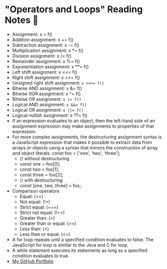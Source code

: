 # "Operators and Loops" Reading Notes 📖

- Assignment: x = f()
- Addition assignment: x += f()
- Subtraction assignment: x -= f()
- Multiplication assignment: x *= f()
- Division assignment: x /= f()
- Remainder assignment: x %= f()
- Exponentiation assignment: x **= f()
- Left shift assignment: x <<= f()
- Right shift assignment: x >>= f()
- Unsigned right shift assignment: `x >>>= f()`
- Bitwise AND assignment: x &= f()
- Bitwise XOR assignment: x ^= f()
- Bitwise OR assignment: `x |= f()`
- Logical AND assignment: `x &&= f()`
- Logical OR assignment: `x ||= f()`
- Logical nullish assignment: x ??= f()
- If an expression evaluates to an object, then the left-hand side of an assignment expression may make assignments to properties of that expression.
- For more complex assignments, the destructuring assignment syntax is a JavaScript expression that makes it possible to extract data from arrays or objects using a syntax that mirrors the construction of array and object literals.
const foo = ['one', 'two', 'three'];
  - // without destructuring
  - const one   = foo[0];
  - const two   = foo[1];
  - const three = foo[2];
  - // with destructuring
  - const [one, two, three] = foo;
- Comparison operators
  - Equal: (==)
  - Not equal: (!=)
  - Strict equal: (===)
  - Strict not equal: (!==)
  - Greater than: (>)
  - Greater than or equal: (>=)
  - Less than: (<)
  - Less than or equal: (<=)
- A for loop repeats until a specified condition evaluates to false. The JavaScript for loop is similar to the Java and C for loop.
- A while statement executes its statements as long as a specified condition evaluates to true.
- [My GitHub Portfolio](https://github.com/MaximoVincente/)
